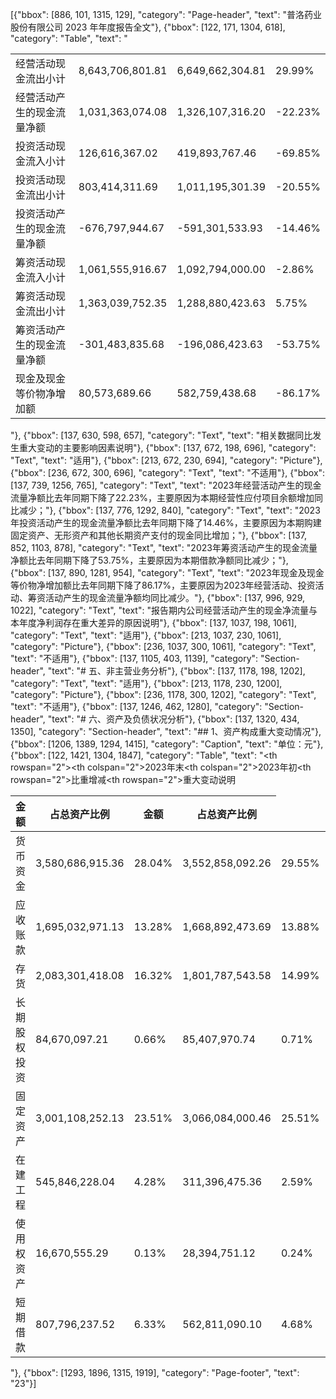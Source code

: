 [{"bbox": [886, 101, 1315, 129], "category": "Page-header", "text": "普洛药业股份有限公司 2023 年年度报告全文"}, {"bbox": [122, 171, 1304, 618], "category": "Table", "text": "<table><tr><td>经营活动现金流出小计</td><td>8,643,706,801.81</td><td>6,649,662,304.81</td><td>29.99%</td></tr><tr><td>经营活动产生的现金流量净额</td><td>1,031,363,074.08</td><td>1,326,107,316.20</td><td>-22.23%</td></tr><tr><td>投资活动现金流入小计</td><td>126,616,367.02</td><td>419,893,767.46</td><td>-69.85%</td></tr><tr><td>投资活动现金流出小计</td><td>803,414,311.69</td><td>1,011,195,301.39</td><td>-20.55%</td></tr><tr><td>投资活动产生的现金流量净额</td><td>-676,797,944.67</td><td>-591,301,533.93</td><td>-14.46%</td></tr><tr><td>筹资活动现金流入小计</td><td>1,061,555,916.67</td><td>1,092,794,000.00</td><td>-2.86%</td></tr><tr><td>筹资活动现金流出小计</td><td>1,363,039,752.35</td><td>1,288,880,423.63</td><td>5.75%</td></tr><tr><td>筹资活动产生的现金流量净额</td><td>-301,483,835.68</td><td>-196,086,423.63</td><td>-53.75%</td></tr><tr><td>现金及现金等价物净增加额</td><td>80,573,689.66</td><td>582,759,438.68</td><td>-86.17%</td></tr></table>"}, {"bbox": [137, 630, 598, 657], "category": "Text", "text": "相关数据同比发生重大变动的主要影响因素说明"}, {"bbox": [137, 672, 198, 696], "category": "Text", "text": "适用"}, {"bbox": [213, 672, 230, 694], "category": "Picture"}, {"bbox": [236, 672, 300, 696], "category": "Text", "text": "不适用"}, {"bbox": [137, 739, 1256, 765], "category": "Text", "text": "2023年经营活动产生的现金流量净额比去年同期下降了22.23%，主要原因为本期经营性应付项目余额增加同比减少；"}, {"bbox": [137, 776, 1292, 840], "category": "Text", "text": "2023年投资活动产生的现金流量净额比去年同期下降了14.46%，主要原因为本期购建固定资产、无形资产和其他长期资产支付的现金同比增加；"}, {"bbox": [137, 852, 1103, 878], "category": "Text", "text": "2023年筹资活动产生的现金流量净额比去年同期下降了53.75%，主要原因为本期借款净额同比减少；"}, {"bbox": [137, 890, 1281, 954], "category": "Text", "text": "2023年现金及现金等价物净增加额比去年同期下降了86.17%，主要原因为2023年经营活动、投资活动、筹资活动产生的现金流量净额均同比减少。"}, {"bbox": [137, 996, 929, 1022], "category": "Text", "text": "报告期内公司经营活动产生的现金净流量与本年度净利润存在重大差异的原因说明"}, {"bbox": [137, 1037, 198, 1061], "category": "Text", "text": "适用"}, {"bbox": [213, 1037, 230, 1061], "category": "Picture"}, {"bbox": [236, 1037, 300, 1061], "category": "Text", "text": "不适用"}, {"bbox": [137, 1105, 403, 1139], "category": "Section-header", "text": "# 五、非主营业务分析"}, {"bbox": [137, 1178, 198, 1202], "category": "Text", "text": "适用"}, {"bbox": [213, 1178, 230, 1200], "category": "Picture"}, {"bbox": [236, 1178, 300, 1202], "category": "Text", "text": "不适用"}, {"bbox": [137, 1246, 462, 1280], "category": "Section-header", "text": "# 六、资产及负债状况分析"}, {"bbox": [137, 1320, 434, 1350], "category": "Section-header", "text": "## 1、资产构成重大变动情况"}, {"bbox": [1206, 1389, 1294, 1415], "category": "Caption", "text": "单位：元"}, {"bbox": [122, 1421, 1304, 1847], "category": "Table", "text": "<table><thead><tr><th rowspan=\"2\"></th><th colspan=\"2\">2023年末</th><th colspan=\"2\">2023年初</th><th rowspan=\"2\">比重增减</th><th rowspan=\"2\">重大变动说明</th></tr><tr><th>金额</th><th>占总资产比例</th><th>金额</th><th>占总资产比例</th></tr></thead><tbody><tr><td>货币资金</td><td>3,580,686,915.36</td><td>28.04%</td><td>3,552,858,092.26</td><td>29.55%</td><td>-1.51%</td><td></td></tr><tr><td>应收账款</td><td>1,695,032,971.13</td><td>13.28%</td><td>1,668,892,473.69</td><td>13.88%</td><td>-0.60%</td><td></td></tr><tr><td>存货</td><td>2,083,301,418.08</td><td>16.32%</td><td>1,801,787,543.58</td><td>14.99%</td><td>1.33%</td><td></td></tr><tr><td>长期股权投资</td><td>84,670,097.21</td><td>0.66%</td><td>85,407,970.74</td><td>0.71%</td><td>-0.05%</td><td></td></tr><tr><td>固定资产</td><td>3,001,108,252.13</td><td>23.51%</td><td>3,066,084,000.46</td><td>25.51%</td><td>-2.00%</td><td></td></tr><tr><td>在建工程</td><td>545,846,228.04</td><td>4.28%</td><td>311,396,475.36</td><td>2.59%</td><td>1.69%</td><td></td></tr><tr><td>使用权资产</td><td>16,670,555.29</td><td>0.13%</td><td>28,394,751.12</td><td>0.24%</td><td>-0.11%</td><td></td></tr><tr><td>短期借款</td><td>807,796,237.52</td><td>6.33%</td><td>562,811,090.10</td><td>4.68%</td><td>1.65%</td><td></td></tr></tbody></table>"}, {"bbox": [1293, 1896, 1315, 1919], "category": "Page-footer", "text": "23"}]